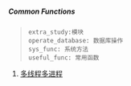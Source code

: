 ##### Common Functions

> ```
> extra_study:模块 
> operate_database: 数据库操作  
> sys_func: 系统方法 
> useful_func: 常用函数
> ```



1. [多线程多进程](./extra_study/thread_process.py)


